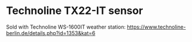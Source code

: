 # Technoline TX22-IT sensor
Sold with Technoline WS-1600IT weather station: https://www.technoline-berlin.de/details.php?id=1353&kat=6

